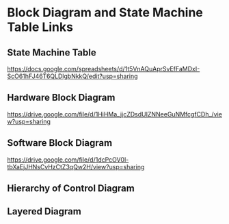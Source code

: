 # Block Diagram and State Machine Table Links

## State Machine Table

https://docs.google.com/spreadsheets/d/1t5VnAQuAprSvEfFaMDxI-ScO61hFJ46T6QLDlgbNkkQ/edit?usp=sharing

## Hardware Block Diagram

https://drive.google.com/file/d/1HiHMa_jjcZDsdUIZNNeeGuNMfcgfCDh_/view?usp=sharing

## Software Block Diagram

https://drive.google.com/file/d/1dcPcOV0l-tbXaEjJHNsCvHzCtZ3qQw2H/view?usp=sharing

## Hierarchy of Control Diagram



## Layered Diagram
